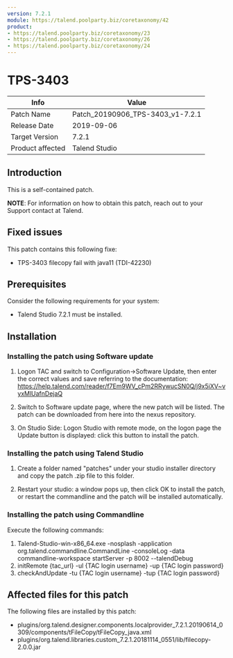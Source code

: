 ```yaml
---
version: 7.2.1
module: https://talend.poolparty.biz/coretaxonomy/42
product:
- https://talend.poolparty.biz/coretaxonomy/23
- https://talend.poolparty.biz/coretaxonomy/26
- https://talend.poolparty.biz/coretaxonomy/24
---
```


# TPS-3403

| Info             | Value |
| ---------------- | ---------------- |
| Patch Name       | Patch\_20190906\_TPS-3403\_v1-7.2.1 |
| Release Date     | 2019-09-06 |
| Target Version   | 7.2.1 |
| Product affected | Talend Studio |

## Introduction

This is a self-contained patch.

**NOTE**: For information on how to obtain this patch, reach out to your Support contact at Talend.

## Fixed issues
This patch contains this following fixe:

- TPS-3403 filecopy fail with java11 (TDI-42230)

## Prerequisites
Consider the following requirements for your system:

- Talend Studio 7.2.1 must be installed.


## Installation

### Installing the patch using Software update

1) Logon TAC and switch to Configuration->Software Update, then enter the correct values and save referring to the documentation: https://help.talend.com/reader/f7Em9WV_cPm2RRywucSN0Q/j9x5iXV~vyxMlUafnDejaQ

2) Switch to Software update page, where the new patch will be listed. The patch can be downloaded from here into the nexus repository.

3) On Studio Side: Logon Studio with remote mode, on the logon page the Update button is displayed: click this button to install the patch.

### Installing the patch using Talend Studio

1) Create a folder named "patches" under your studio installer directory and copy the patch .zip file to this folder.

2) Restart your studio: a window pops up, then click OK to install the patch, or restart the commandline and the patch will be installed automatically.

### Installing the patch using Commandline

Execute the following commands:

1. Talend-Studio-win-x86_64.exe -nosplash -application org.talend.commandline.CommandLine -consoleLog -data commandline-workspace startServer -p 8002 --talendDebug
2. initRemote {tac_url} -ul {TAC login username} -up {TAC login password}
3. checkAndUpdate -tu {TAC login username} -tup {TAC login password}

## Affected files for this patch

The following files are installed by this patch:

- plugins/org.talend.designer.components.localprovider_7.2.1.20190614_0309/components/tFileCopy/tFileCopy_java.xml
- plugins/org.talend.libraries.custom_7.2.1.20181114_0551/lib/filecopy-2.0.0.jar

